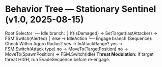 # Behavior Tree — Stationary Sentinel (v1.0, 2025-08-15)

Root Selector
├─ Idle branch:
│   If(IsDamaged) → SetTarget(lastAttacker) → FSM.Switch(Alerted)
│   else → IdleAction
└─ Engage branch (Sequence):
    Check Within Aggro Radius?
      yes → InAttackRange?
              yes → FSM.Switch(Attack type)
              no  → MoveTo(TargetPosition)
      no  → MoveTo(SpawnPosition) → FSM.Switch(Idle)
**Threat Modulation:** If target threat HIGH, run EvadeSequence before re‑engage.
